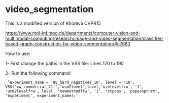 # video_segmentation
This is a modified version of Khoreva CVPR15

https://www.mpi-inf.mpg.de/departments/computer-vision-and-multimodal-computing/research/image-and-video-segmentation/classifier-based-graph-construction-for-video-segmentation/#c7683


How to use:

1- First change the paths in the VSS file:
Lines 170 to 190

2- Run the following command:

     `experiment_name = '80_hard_negatives_10'; level = '10'; VSS('vw_commercial_21f','ucm2level',level,'uselevelfrw', '1',    'ucm2levelfrw', level, 'newmethodfrw', '1', 'stpcas', 'paperoptnrm', 'experiment', experiment_name);`

